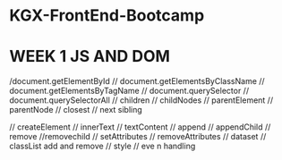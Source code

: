 # KGX-FrontEnd-Bootcamp

# WEEK 1 JS AND DOM

/document.getElementById
// document.getElementsByClassName
// document.getElementsByTagName
// document.querySelector
// document.querySelectorAll
// children 
// childNodes
// parentElement
// parentNode
// closest 
// next sibling


// createElement
// innerText
// textContent
// append
// appendChild
// remove
//removechild
// setAttributes
// removeAttributes
// dataset
// classList add and remove 
// style
// eve n handling

